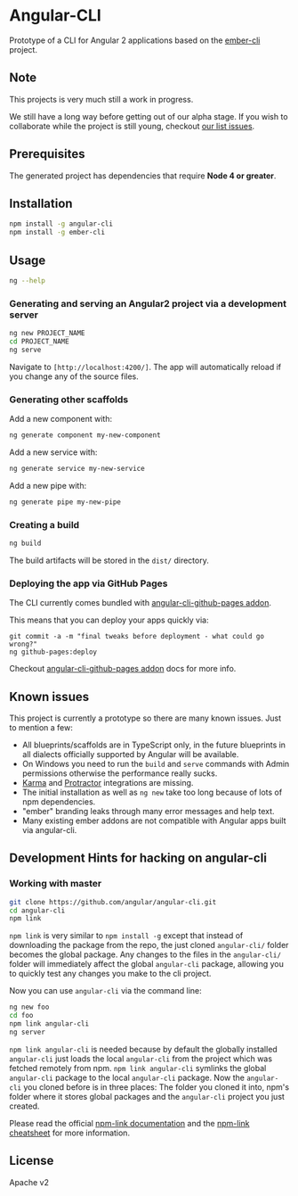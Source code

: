 # Angular-CLI

Prototype of a CLI for Angular 2 applications based on the [ember-cli](http://www.ember-cli.com/) project.

## Note

This projects is very much still a work in progress.

We still have a long way before getting out of our alpha stage.
If you wish to collaborate while the project is still young, checkout [our list issues](https://github.com/angular/angular-cli/issues).

## Prerequisites

The generated project has dependencies that require **Node 4 or greater**.

## Installation

```bash
npm install -g angular-cli
npm install -g ember-cli 
```

## Usage

```bash
ng --help
```

### Generating and serving an Angular2 project via a development server

```bash
ng new PROJECT_NAME
cd PROJECT_NAME
ng serve
```
Navigate to `[http://localhost:4200/]`. The app will automatically reload if you change any of the source files.


### Generating other scaffolds

Add a new component with:
```bash
ng generate component my-new-component
```

Add a new service with:
```bash
ng generate service my-new-service
```

Add a new pipe with:
```bash
ng generate pipe my-new-pipe
```


### Creating a build

```bash
ng build
```

The build artifacts will be stored in the `dist/` directory.


### Deploying the app via GitHub Pages

The CLI currently comes bundled with [angular-cli-github-pages addon](https://github.com/IgorMinar/angular-cli-github-pages).

This means that you can deploy your apps quickly via:

```
git commit -a -m "final tweaks before deployment - what could go wrong?"
ng github-pages:deploy
```

Checkout [angular-cli-github-pages addon](https://github.com/IgorMinar/angular-cli-github-pages) docs for more info.


## Known issues

This project is currently a prototype so there are many known issues. Just to mention a few:

- All blueprints/scaffolds are in TypeScript only, in the future blueprints in all dialects officially supported by Angular will be available.
- On Windows you need to run the `build` and `serve` commands with Admin permissions otherwise the performance really sucks.
- [Karma](http://karma-runner.github.io/) and [Protractor](https://angular.github.io/protractor/) integrations are missing.
- The initial installation as well as `ng new` take too long because of lots of npm dependencies.
- "ember" branding leaks through many error messages and help text.
- Many existing ember addons are not compatible with Angular apps built via angular-cli.


## Development Hints for hacking on angular-cli

### Working with master

```bash
git clone https://github.com/angular/angular-cli.git
cd angular-cli
npm link
```

`npm link` is very similar to `npm install -g` except that instead of downloading the package
from the repo, the just cloned `angular-cli/` folder becomes the global package.
Any changes to the files in the `angular-cli/` folder will immediately affect the global `angular-cli` package,
allowing you to quickly test any changes you make to the cli project.

Now you can use `angular-cli` via the command line:

```bash
ng new foo
cd foo
npm link angular-cli
ng server
```

`npm link angular-cli` is needed because by default the globally installed `angular-cli` just loads
the local `angular-cli` from the project which was fetched remotely from npm.
`npm link angular-cli` symlinks the global `angular-cli` package to the local `angular-cli` package.
Now the `angular-cli` you cloned before is in three places:
The folder you cloned it into, npm's folder where it stores global packages and the `angular-cli` project you just created.

Please read the official [npm-link documentation](https://www.npmjs.org/doc/cli/npm-link.html)
and the [npm-link cheatsheet](http://browsenpm.org/help#linkinganynpmpackagelocally) for more information.


## License

Apache v2
